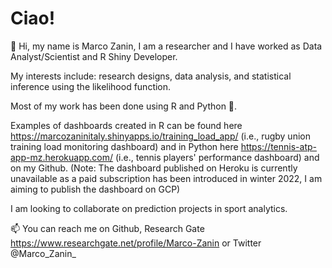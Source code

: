 # Ciao!

👋 Hi, my name is Marco Zanin, I am a researcher and I have worked as Data Analyst/Scientist and R Shiny Developer.

My interests include: research designs, data analysis, and statistical inference using the likelihood function.

Most of my work has been done using R and Python 🐍.

Examples of dashboards created in R can be found here https://marcozaninitaly.shinyapps.io/training_load_app/ (i.e., rugby union training load monitoring dashboard) and 
in Python here https://tennis-atp-app-mz.herokuapp.com/ (i.e., tennis players' performance dashboard) and on my Github.
(Note: The dashboard published on Heroku is currently unavailable as a paid subscription has been introduced in winter 2022, I am aiming to publish the dashboard on GCP)


I am looking to collaborate on prediction projects in sport analytics.


📫 You can reach me on Github, Research Gate https://www.researchgate.net/profile/Marco-Zanin or Twitter @Marco_Zanin_ 


